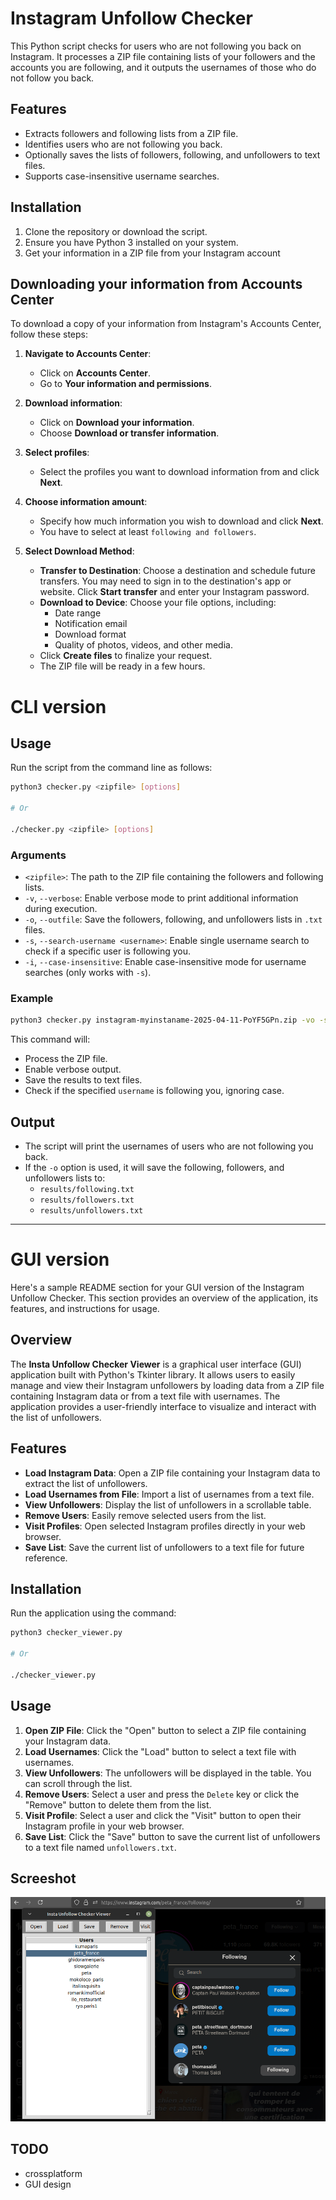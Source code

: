 # Instagram Unfollow Checker

This Python script checks for users who are not following you back on Instagram. It processes a ZIP file containing lists of your followers and the accounts you are following, and it outputs the usernames of those who do not follow you back.

## Features

- Extracts followers and following lists from a ZIP file.
- Identifies users who are not following you back.
- Optionally saves the lists of followers, following, and unfollowers to text files.
- Supports case-insensitive username searches.

## Installation

1. Clone the repository or download the script.
2. Ensure you have Python 3 installed on your system.
3. Get your information in a ZIP file from your Instagram account

## Downloading your information from Accounts Center

To download a copy of your information from Instagram's Accounts Center, follow these steps:

1. **Navigate to Accounts Center**:
   - Click on **Accounts Center**.
   - Go to **Your information and permissions**.

2. **Download information**:
   - Click on **Download your information**.
   - Choose **Download or transfer information**.

3. **Select profiles**:
   - Select the profiles you want to download information from and click **Next**.

4. **Choose information amount**:
   - Specify how much information you wish to download and click **Next**.
   - You have to select at least `following and followers`.

5. **Select Download Method**:
   - **Transfer to Destination**: Choose a destination and schedule future transfers. You may need to sign in to the destination's app or website. Click **Start transfer** and enter your Instagram password.
   - **Download to Device**: Choose your file options, including:
     - Date range
     - Notification email
     - Download format
     - Quality of photos, videos, and other media.
   - Click **Create files** to finalize your request.
   - The ZIP file will be ready in a few hours. 

# CLI version

## Usage

Run the script from the command line as follows:

```bash
python3 checker.py <zipfile> [options]

# Or

./checker.py <zipfile> [options]
```

### Arguments

- `<zipfile>`: The path to the ZIP file containing the followers and following lists.
- `-v`, `--verbose`: Enable verbose mode to print additional information during execution.
- `-o`, `--outfile`: Save the followers, following, and unfollowers lists in `.txt` files.
- `-s`, `--search-username <username>`: Enable single username search to check if a specific user is following you.
- `-i`, `--case-insensitive`: Enable case-insensitive mode for username searches (only works with `-s`).

### Example

```bash
python3 checker.py instagram-myinstaname-2025-04-11-PoYF5GPn.zip -vo -s username -i
```

This command will:
- Process the ZIP file.
- Enable verbose output.
- Save the results to text files.
- Check if the specified `username` is following you, ignoring case.

## Output

- The script will print the usernames of users who are not following you back.
- If the `-o` option is used, it will save the following, followers, and unfollowers lists to:
  - `results/following.txt`
  - `results/followers.txt`
  - `results/unfollowers.txt`

---

# GUI version

Here's a sample README section for your GUI version of the Instagram Unfollow Checker. This section provides an overview of the application, its features, and instructions for usage.

## Overview

The **Insta Unfollow Checker Viewer** is a graphical user interface (GUI) application built with Python's Tkinter library. It allows users to easily manage and view their Instagram unfollowers by loading data from a ZIP file containing Instagram data or from a text file with usernames. The application provides a user-friendly interface to visualize and interact with the list of unfollowers.

## Features

- **Load Instagram Data**: Open a ZIP file containing your Instagram data to extract the list of unfollowers.
- **Load Usernames from File**: Import a list of usernames from a text file.
- **View Unfollowers**: Display the list of unfollowers in a scrollable table.
- **Remove Users**: Easily remove selected users from the list.
- **Visit Profiles**: Open selected Instagram profiles directly in your web browser.
- **Save List**: Save the current list of unfollowers to a text file for future reference.

## Installation
Run the application using the command:

```bash
python3 checker_viewer.py

# Or

./checker_viewer.py
```

## Usage

1. **Open ZIP File**: Click the "Open" button to select a ZIP file containing your Instagram data.
2. **Load Usernames**: Click the "Load" button to select a text file with usernames.
3. **View Unfollowers**: The unfollowers will be displayed in the table. You can scroll through the list.
4. **Remove Users**: Select a user and press the `Delete` key or click the "Remove" button to delete them from the list.
5. **Visit Profile**: Select a user and click the "Visit" button to open their Instagram profile in your web browser.
6. **Save List**: Click the "Save" button to save the current list of unfollowers to a text file named `unfollowers.txt`.

## Screeshot
![GUI](screenshots/gui.png)

## TODO
- crossplatform
- GUI design